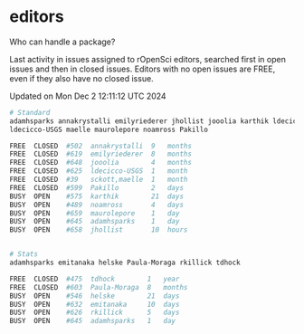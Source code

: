 # editors

Who can handle a package?

Last activity in issues assigned to rOpenSci editors, searched first in open
issues and then in closed issues. Editors with no open issues are FREE, even if
they also have no closed issue.


Updated on Mon Dec 2 12:11:12 UTC 2024

```bash
# Standard
adamhsparks annakrystalli emilyriederer jhollist jooolia karthik ldecicco
ldecicco-USGS maelle maurolepore noamross Pakillo

FREE  CLOSED  #502  annakrystalli  9   months
FREE  CLOSED  #619  emilyriederer  8   months
FREE  CLOSED  #648  jooolia        4   months
FREE  CLOSED  #625  ldecicco-USGS  1   month
FREE  CLOSED  #39   sckott,maelle  1   month
FREE  CLOSED  #599  Pakillo        2   days
BUSY  OPEN    #575  karthik        21  days
BUSY  OPEN    #489  noamross       4   days
BUSY  OPEN    #659  maurolepore    1   day
BUSY  OPEN    #645  adamhsparks    1   day
BUSY  OPEN    #658  jhollist       10  hours


# Stats
adamhsparks emitanaka helske Paula-Moraga rkillick tdhock

FREE  CLOSED  #475  tdhock        1   year
FREE  CLOSED  #603  Paula-Moraga  8   months
BUSY  OPEN    #546  helske        21  days
BUSY  OPEN    #632  emitanaka     10  days
BUSY  OPEN    #626  rkillick      5   days
BUSY  OPEN    #645  adamhsparks   1   day
```
